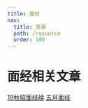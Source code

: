 ```yaml
---
title: 面经
nav:
  title: 资源
  path: /resource
  order: 100
---
```


# 面经相关文章 

[19秋招面经](https://juejin.im/post/6844903657088122887)[续](https://juejin.im/post/6844903687752515597)
[五月面经](https://juejin.im/post/6844904184135811086)
